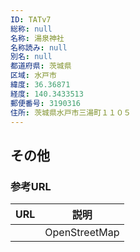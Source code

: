 ```yaml
---
ID: TATv7
総称: null
名称: 湯泉神社
名称読み: null
別名: null
都道府県: 茨城県
区域: 水戸市
緯度: 36.36871
経度: 140.3433513
郵便番号: 3190316
住所: 茨城県水戸市三湯町１１０５
---
```


## その他

### 参考URL

| URL | 説明          |
| --- | ------------- |
|     | OpenStreetMap |
